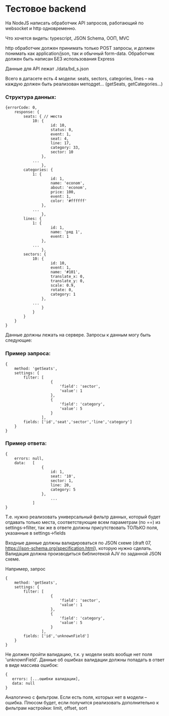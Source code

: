 # Тестовое backend

На NodeJS написать обработчик API запросов, работающий по websocket и http одновременно.

Что хочется видеть: typescript, JSON Schema, ООП, MVC

http обработчик должен принимать только POST запросы, и должен понимать как application/json, так и обычный form-data. Обработчик должен быть написан БЕЗ использования Express

Данные для API лежат ./data/bd_s.json

Всего в датасете есть 4 модели: seats, sectors, categories, lines – на каждую должен быть реализован методget… (getSeats, getCategories…)

### Структура данных:
```
{errorCode: 0,
	response: {
		seats: { // места
			10: {
					id: 10,
					status: 0,
					event: 1,
					seat: 4,
					line: 17,
					category: 33,
					sector: 10
				},
			...
				},
		categories: {
			1: {
					id: 1,
					name: 'econom',
					about: 'econom',
					price: 100,
					event: 1,
					color: '#ffffff'
				},
			...
				},
		lines: {
			1: {
					id: 1,
					name: 'ряд 1',
					event: 1
				},
			...
				},
		sectors: {
			10: {
					id: 10,
					event: 1,
					name: '#101',
					translate_x: 0,
					translate_y: 0,
					scale: 0.9,
					rotate: 0,
					category: 1
				},
			...
				}
            }
		}
	}
}
```

Данные должны лежать на сервере. Запросы к данным могу быть следующие:

### Пример запроса:

```
{
	method: 'getSeats',
    settings: {
		filter: [
					{
						'field': 'sector',
						'value': 1
					},
					{
						'field': 'category',
						'value': 5
					}
				],
		fields: ['id','seat','sector','line','category']
    }
}
```

### Пример ответа:

```
{
	errors: null,
	data:	[
				{
					id: 1,
					seat: '10',
					sector: 1,
					line: 20,
					category: 5
				},
                 	...
			]
}
```

Т.е. нужно реализовать универсальный фильтр данных, который будет отдавать только места, соответствующие всем параметрам (по ==) из
settings->filter, так же в ответе должны присутствовать ТОЛЬКО поля, указанные в settings->fields
 
Входные данные должны валидироваться по JSON схеме (draft 07, https://json-schema.org/specification.html), которую нужно сделать. Валидация должна производиться библиотекой AJV по заданной JSON схеме.

Например, запрос

```
{
	method: 'getSeats',
	settings: {
		filter: [
					{
						'field': 'sector',
						'value': 1
					},
					{
						'field': 'category',
						'value': 5
					}
				],
		fields: ['id','unknownField']
	}
}
```

Не должен пройти валидацию, т.к. у модели seats вообще нет поля 'unknownField'. Данные об ошибках валидации должны попадать в ответ в виде массива ошибок:
 
 ```
{
	errors: [...ошибки валидации],
	data: null
}
 ```
Аналогично с фильтром. Если есть поля, которых нет в модели – ошибка.
Плюсом будет, если получится реализовать дополнительно к фильтрам настройки: limit, offset, sort
